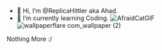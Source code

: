- 👋 Hi, I’m @ReplicaHittler aka Ahad.
- 🌱 I’m currently learning Coding.
![AfraidCatGIF](https://github.com/ReplicaHittler/read.me/assets/150236618/dbdb7bf9-1243-4133-9b4c-e9c21024f213)
![wallpaperflare com_wallpaper (2)](https://github.com/ReplicaHittler/read.me/assets/150236618/9725abcd-ff6a-476b-997f-0f05ab37211e)

Nothing More :/
